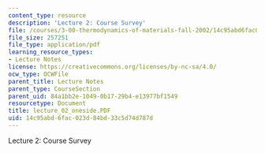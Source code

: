 ```yaml
---
content_type: resource
description: 'Lecture 2: Course Survey'
file: /courses/3-00-thermodynamics-of-materials-fall-2002/14c95abd6fac023d84bd33c5d74d787d_lecture_02_oneside.PDF
file_size: 257251
file_type: application/pdf
learning_resource_types:
- Lecture Notes
license: https://creativecommons.org/licenses/by-nc-sa/4.0/
ocw_type: OCWFile
parent_title: Lecture Notes
parent_type: CourseSection
parent_uid: 84a1bb2e-1049-0b17-29b4-e13977bf1549
resourcetype: Document
title: lecture_02_oneside.PDF
uid: 14c95abd-6fac-023d-84bd-33c5d74d787d
---
```

Lecture 2: Course Survey